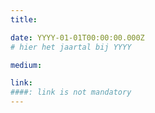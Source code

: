 ```yaml
---
title:

date: YYYY-01-01T00:00:00.000Z
# hier het jaartal bij YYYY

medium: 

link: 
####: link is not mandatory
---
```

<!--- description here below -->



